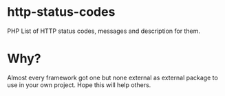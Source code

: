# http-status-codes

PHP List of HTTP status codes, messages and description for them.

# Why?
Almost every framework got one but none external as external package to use in your own project. Hope this will help others.
